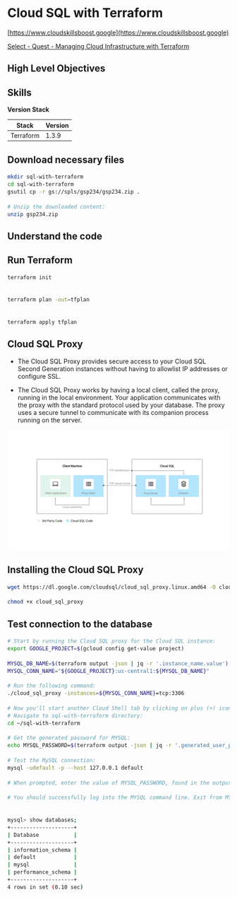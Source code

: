 # Cloud SQL with Terraform


[https://www.cloudskillsboost.google](https://www.cloudskillsboost.google)

[Select - Quest -  Managing Cloud Infrastructure with Terraform](https://www.cloudskillsboost.google/paths)


**High Level Objectives**
- 


**Skills**
- 


**Version Stack**

| Stack     | Version |
|-----------|---------|
| Terraform | 1.3.9   |


## Download necessary files


```bash
mkdir sql-with-terraform
cd sql-with-terraform
gsutil cp -r gs://spls/gsp234/gsp234.zip .

# Unzip the downloaded content:
unzip gsp234.zip
```

## Understand the code



## Run Terraform

```bash
terraform init


terraform plan -out=tfplan


terraform apply tfplan
```

## Cloud SQL Proxy

- The Cloud SQL Proxy provides secure access to your Cloud SQL Second Generation instances 
  without having to allowlist IP addresses or configure SSL.

- The Cloud SQL Proxy works by having a local client, called the proxy, running in the local environment. 
  Your application communicates with the proxy with the standard protocol used by your database. 
  The proxy uses a secure tunnel to communicate with its companion process running on the server.


![img.png](.images/cloud-sql-proxy-workings.png)


## Installing the Cloud SQL Proxy


```bash
wget https://dl.google.com/cloudsql/cloud_sql_proxy.linux.amd64 -O cloud_sql_proxy

chmod +x cloud_sql_proxy


```


## Test connection to the database

```bash
# Start by running the Cloud SQL proxy for the Cloud SQL instance:
export GOOGLE_PROJECT=$(gcloud config get-value project)

MYSQL_DB_NAME=$(terraform output -json | jq -r '.instance_name.value')
MYSQL_CONN_NAME="${GOOGLE_PROJECT}:us-central1:${MYSQL_DB_NAME}"

# Run the following command:
./cloud_sql_proxy -instances=${MYSQL_CONN_NAME}=tcp:3306

# Now you'll start another Cloud Shell tab by clicking on plus (+) icon. You'll use this shell to connect to the Cloud SQL proxy.
# Navigate to sql-with-terraform directory:
cd ~/sql-with-terraform

# Get the generated password for MYSQL:
echo MYSQL_PASSWORD=$(terraform output -json | jq -r '.generated_user_password.value')

# Test the MySQL connection:
mysql -udefault -p --host 127.0.0.1 default

# When prompted, enter the value of MYSQL_PASSWORD, found in the output above, and press Enter.

# You should successfully log into the MYSQL command line. Exit from MYSQL by typing Ctrl + D.


mysql> show databases;
+--------------------+
| Database           |
+--------------------+
| information_schema |
| default            |
| mysql              |
| performance_schema |
+--------------------+
4 rows in set (0.10 sec)
```